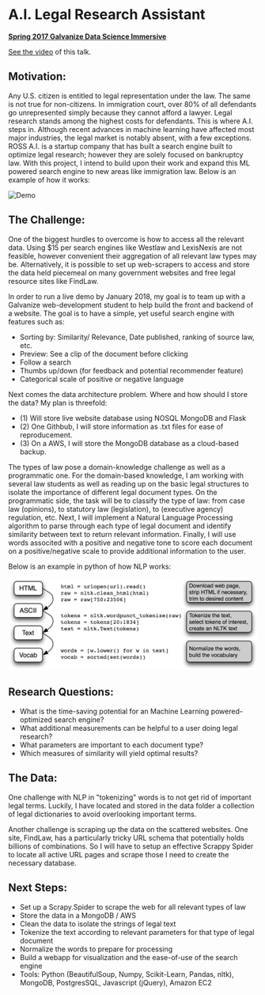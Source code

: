
# A.I. Legal Research Assistant

[__Spring 2017 Galvanize Data Science Immersive__](https://www.galvanize.com/austin)



[See the video](https://www.youtube.com/watch?v=o5R0kOjtzwA&index=5&list=PLxtztEze-DRfCd2LY4IRytALcjpJQp0WC) of this talk.

## Motivation: 

Any U.S. citizen is entitled to legal representation under the law. The same is not true for non-citizens. In immigration court, over 80% of all defendants go unrepresented simply because they cannot afford a lawyer. Legal research stands among the highest costs for defendants. This is where A.I. steps in. Although recent advances in machine learning have affected most major industries, the legal market is notably absent, with a few exceptions. ROSS A.I. is a startup company that has built a search engine built to optimize legal research; however they are solely focused on bankruptcy law. With this project, I intend to build upon their work and expand this ML powered search engine to new areas like immigration law. Below is an example of how it works: 



![Demo](https://media.giphy.com/media/3ohc0VEmDW6PWSCvfO/giphy.gif)



## The Challenge: 

One of the biggest hurdles to overcome is how to access all the relevant data. Using $15 per search engines like Westlaw and LexisNexis are not feasible, however convenient their aggregation of all relevant law types may be. Alternatively, it is possible to set up web-scrapers to access and store the data held piecemeal on many government websites and free legal resource sites like FindLaw.

In order to run a live demo by January 2018, my goal is to team up with a Galvanize web-development student to help build the front and backend of a website. The goal is to have a simple, yet useful search engine with features such as:

- Sorting by: Similarity/ Relevance, Date published, ranking of source law, etc. 
- Preview: See a clip of the document before clicking 
- Follow a search 
- Thumbs up/down (for feedback and potential recommender feature) 
- Categorical scale of positive or negative language


Next comes the data architecture problem. Where and how should I store the data? My plan is threefold: 
- (1) Will store live website database using NOSQL MongoDB and Flask 
- (2) One Githbub, I will store information as .txt files for ease of reproducement. 
- (3) On a AWS, I will store the MongoDB database as a cloud-based backup. 
 

The types of law pose a domain-knowledge challenge as well as a programmatic one. For the domain-based knowledge, I am working with several law students as well as reading up on the basic legal structures to isolate the importance of different legal document types. On the programmatic side, the task will be to classify the type of law: from case law (opinions), to statutory law (legislation), to (executive agency) regulation, etc. Next, I will implement a Natural Language Processing algorithm to parse through each type of legal document and identify similarity between text to return relevant information. Finally, I will use words associted with a positive and negative tone to score each document on a positive/negative scale to provide additional information to the user. 

Below is an example in python of how NLP works: 


<p align="center"> 
<img src="images/Example/nlp.png">
</p>


## Research Questions: 
- What is the time-saving potential for an Machine Learning powered-optimized search engine? 
- What additional measurements can be helpful to a user doing legal research? 
- What parameters are important to each document type? 
- Which measures of similarity will yield optimal results? 

## The Data: 

One challenge with NLP in "tokenizing" words is to not get rid of important legal terms. Luckily, I have located and stored in the data folder a collection of legal dictionaries to avoid overlooking important terms. 

Another challenge is scraping up the data on the scattered websites. One site, FindLaw, has a particularly tricky URL schema that potentially holds billions of combinations. So I will have to setup an effective Scrappy Spider to locate all active URL pages and scrape those I need to create the necessary database. 

## Next Steps: 

- Set up a Scrapy.Spider to scrape the web for all relevant types of law 
- Store the data in a MongoDB / AWS 
- Clean the data to isolate the strings of legal text
- Tokenize the text according to relevant parameters for that type of legal document 
- Normalize the words to prepare for processing 
- Build a webapp for visualization and the ease-of-use of the search engine
- Tools: Python (BeautifulSoup, Numpy, Scikit-Learn, Pandas, nltk), MongoDB, PostgresSQL, Javascript (jQuery), Amazon EC2







